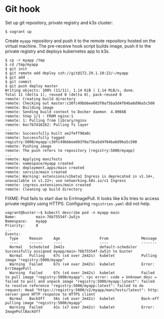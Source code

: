 # Git hook

Set up git repository, private registry and k3s cluster:

```console
$ vagrant up
```

Create `myapp` repository and push it to the remote repository hosted on the
virtual machine. The pre-receive hook script builds image, push it to the
private registry and deploys kubernetes app to k3s.

```console
$ cp -r myapp /tmp
$ cd /tmp/myapp
$ git init
$ git remote add deploy ssh://git@172.29.1.10:22/~/myapp
$ git add .
$ git commit
$ git push deploy master
Writing objects: 100% (11/11), 1.14 KiB | 1.14 MiB/s, done.
Total 11 (delta 1), reused 0 (delta 0), pack-reused 0
remote: Creating build directory
remote: Checking out master:c30fc49bb6ee603f0a75ba5d4f04ba6d96a5c500
remote: Building image
remote: Sending build context to Docker daemon  4.096kB
remote: Step 1/1 : FROM nginx:1
remote: 1: Pulling from library/nginx
remote: 6ec7b7d162b2: Pulling fs layer
...
remote: Successfully built ae2feff98a0c
remote: Successfully tagged registry:5000/myapp:c30fc49bb6ee603f0a75ba5d4f04ba6d96a5c500
remote: Pushing image
remote: The push refers to repository [registry:5000/myapp]
...
remote: Applying manifests
remote: namespace/myapp created
remote: deployment.apps/main created
remote: service/main created
remote: Warning: extensions/v1beta1 Ingress is deprecated in v1.14+, unavailable in v1.22+; use networking.k8s.io/v1 Ingress
remote: ingress.extensions/main created
remote: Cleaning up build directory
```

FIXME: Pod fails to start due to ErrImagePull. It looks like k3s tries to
access private registry using HTTPS. Configuring `registries.yaml` did not
help.

```
vagrant@buster:~$ kubectl describe pod -n myapp main
Name:         main-76b75554f-2w5jn
Namespace:    myapp
Priority:     0
...
Events:
  Type     Reason     Age                  From               Message
  ----     ------     ----                 ----               -------
  Normal   Scheduled  2m42s                default-scheduler  Successfully assigned myapp/main-76b75554f-2w5jn to buster
  Normal   Pulling    67s (x4 over 2m42s)  kubelet            Pulling image "registry:5000/myapp"
  Warning  Failed     67s (x4 over 2m42s)  kubelet            Error: ErrImagePull
  Warning  Failed     67s (x4 over 2m42s)  kubelet            Failed to pull image "registry:5000/myapp": rpc error: code = Unknown desc = failed to pull and unpack image "registry:5000/myapp:latest": failed to resolve reference "registry:5000/myapp:latest": failed to do request: Head "https://registry:5000/v2/myapp/manifests/latest": http: server gave HTTP response to HTTPS client
  Normal   BackOff    56s (x6 over 2m42s)  kubelet            Back-off pulling image "registry:5000/myapp"
  Warning  Failed     41s (x7 over 2m42s)  kubelet            Error: ImagePullBackOff
```
